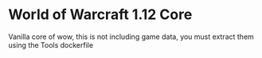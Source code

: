# World of Warcraft 1.12 Core

Vanilla core of wow, this is not including game data, you must extract them using the Tools dockerfile